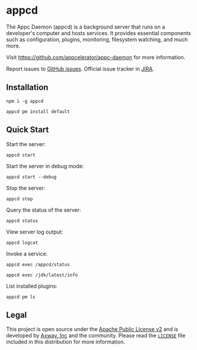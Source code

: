 # appcd

The Appc Daemon (appcd) is a background server that runs on a developer's computer and hosts
services. It provides essential components such as configuration, plugins, monitoring, filesystem
watching, and much more.

Visit https://github.com/appcelerator/appc-daemon for more information.

Report issues to [GitHub issues][2]. Official issue tracker in [JIRA][3].

## Installation

	npm i -g appcd

	appcd pm install default

## Quick Start

Start the server:

	appcd start

Start the server in debug mode:

	appcd start --debug

Stop the server:

	appcd stop

Query the status of the server:

	appcd status

View server log output:

	appcd logcat

Invoke a service:

	appcd exec /appcd/status

	appcd exec /jdk/latest/info

List installed plugins:

	appcd pm ls

## Legal

This project is open source under the [Apache Public License v2][1] and is developed by
[Axway, Inc](http://www.axway.com/) and the community. Please read the [`LICENSE`][1] file included
in this distribution for more information.

[1]: https://github.com/appcelerator/appc-daemon/blob/master/packages/appcd/LICENSE
[2]: https://github.com/appcelerator/appc-daemon/issues
[3]: https://jira.appcelerator.org/projects/DAEMON/issues
